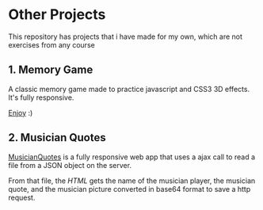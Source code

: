 # Other Projects
This repository has projects that i have made for my own, which are not exercises from any course

## 1. Memory Game
A classic memory game made to practice javascript and CSS3 3D effects.
It's fully responsive.

[Enjoy](https://rawgit.com/FDMOliveira/Other-Projects/master/memory-game/index.html) :)

## 2. Musician Quotes
[MusicianQuotes](https://cdn.rawgit.com/FDMOliveira/Other-Projects/be8cd32/AjaxRequests/index.html) is a fully responsive web app that uses a ajax call to read a file from a JSON object on the server.

From that file, the *HTML* gets the name of the musician player, the musician quote, and the musician picture converted in base64 format to save a http request. 
